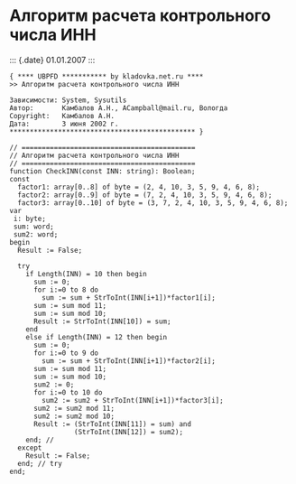 Алгоритм расчета контрольного числа ИНН
=======================================

::: {.date}
01.01.2007
:::

    { **** UBPFD *********** by kladovka.net.ru ****
    >> Алгоритм расчета контрольного числа ИНН
     
    Зависимости: System, Sysutils
    Автор:       Камбалов А.Н., ACampball@mail.ru, Вологда
    Copyright:   Камбалов А.Н.
    Дата:        3 июня 2002 г.
    ********************************************** }
     
    // ===========================================
    // Алгоритм расчета контрольного числа ИНН
    // ===========================================
    function CheckINN(const INN: string): Boolean;
    const
      factor1: array[0..8] of byte = (2, 4, 10, 3, 5, 9, 4, 6, 8);
      factor2: array[0..9] of byte = (7, 2, 4, 10, 3, 5, 9, 4, 6, 8);
      factor3: array[0..10] of byte = (3, 7, 2, 4, 10, 3, 5, 9, 4, 6, 8);
    var
     i: byte;
     sum: word;
     sum2: word;
    begin
      Result := False;
     
      try
        if Length(INN) = 10 then begin
          sum := 0;
          for i:=0 to 8 do
            sum := sum + StrToInt(INN[i+1])*factor1[i];
          sum := sum mod 11;
          sum := sum mod 10;
          Result := StrToInt(INN[10]) = sum;
        end
        else if Length(INN) = 12 then begin
          sum := 0;
          for i:=0 to 9 do
            sum := sum + StrToInt(INN[i+1])*factor2[i];
          sum := sum mod 11;
          sum := sum mod 10;
          sum2 := 0;
          for i:=0 to 10 do
            sum2 := sum2 + StrToInt(INN[i+1])*factor3[i];
          sum2 := sum2 mod 11;
          sum2 := sum2 mod 10;
          Result := (StrToInt(INN[11]) = sum) and
                    (StrToInt(INN[12]) = sum2);
        end; //
      except
        Result := False;
      end; // try
    end;
